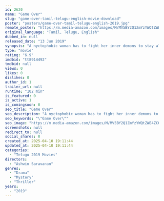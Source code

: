```yaml
---
id: 2620
name: "Game Over"
slug: "game-over-tamil-telugu-english-movie-download"
poster: "posters/game-over-tamil-telugu-english-2019.jpg"
remote_poster: "https://m.media-amazon.com/images/M/MV5BY2Q1ZmYzYWQtZWE4ZC00ODVkLWFmNWItOWVjZTgyNzUwMGYwXkEyXkFqcGc@._V1_SX300.jpg"
original_language: "Tamil, Telugu, English"
dubbed_in: null
released_date: "13 Jun 2019"
synopsis: "A nyctophobic woman has to fight her inner demons to stay alive in the game called life."
type: "movie"
rating: "6.9"
imdbid: "tt8914492"
tmdbid: null
views: 0
likes: 0
dislikes: 0
author_id: 1
trailer_url: null
runtime: "102 min"
is_featured: 0
is_active: 1
is_comingsoon: 0
seo_title: "Game Over"
seo_description: "A nyctophobic woman has to fight her inner demons to stay alive in the game called life."
seo_keywords: "\"Game Over\""
seo_image: "https://m.media-amazon.com/images/M/MV5BY2Q1ZmYzYWQtZWE4ZC00ODVkLWFmNWItOWVjZTgyNzUwMGYwXkEyXkFqcGc@._V1_SX300.jpg"
screenshots: null
redirect_to: null
social_shares: 0
created_at: 2025-04-10 19:11:44
updated_at: 2025-04-10 19:11:44
categories:
  - "Telugu 2019 Movies"
directors:
  - "Ashwin Saravanan"
genres:
  - "Drama"
  - "Mystery"
  - "Thriller"
years:
  - "2019"
---
```

